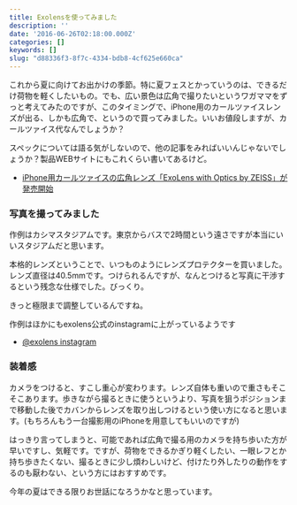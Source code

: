 ```yaml
---
title: Exolensを使ってみました
description: ''
date: '2016-06-26T02:18:00.000Z'
categories: []
keywords: []
slug: "d88336f3-8f7c-4334-bdb8-4cf625e660ca"
---
```

これから夏に向けてお出かけの季節。特に夏フェスとかっていうのは、できるだけ荷物を軽くしたいもの。でも、広い景色は広角で撮りたいというワガママをずっと考えてみたのですが、このタイミングで、iPhone用のカールツァイスレンズが出る、しかも広角で、というので買ってみました。いいお値段しますが、カールツァイス代なんでしょうか？

スペックについては語る気がしないので、他の記事をみればいいんじゃないでしょうか？製品WEBサイトにもこれくらい書いてあるけど。

*   [iPhone用カールツァイスの広角レンズ「ExoLens with Optics by ZEISS」が発売開始](http://www.danshihack.com/2016/06/22/junp/iphoneaccessory-zeiss-2.html)

### 写真を撮ってみました

作例はカシマスタジアムです。東京からバスで2時間という遠さですが本当にいいスタジアムだと思います。

本格的レンズということで、いつものようにレンズプロテクターを買いました。レンズ直径は40.5mmです。つけられるんですが、なんとつけると写真に干渉するという残念な仕様でした。びっくり。

きっと極限まで調整しているんですね。

作例はほかにもexolens公式のinstagramに上がっているようです

*   [@exolens instagram](https://www.instagram.com/exolens/?hl=ja)

### 装着感

カメラをつけると、すこし重心が変わります。レンズ自体も重いので重さもそこそこあります。歩きながら撮るときに使うというより、写真を狙うポジションまで移動した後でカバンからレンズを取り出しつけるという使い方になると思います。(もちろんもう一台撮影用のiPhoneを用意してもいいのですが)

はっきり言ってしまうと、可能であれば広角で撮る用のカメラを持ち歩いた方が早いですし、気軽です。ですが、荷物をできるかぎり軽くしたい、一眼レフとか持ち歩きたくない、撮るときに少し煩わしいけど、付けたり外したりの動作をするのも厭わない、という方にはおすすめです。

今年の夏はできる限りお世話になろうかなと思っています。